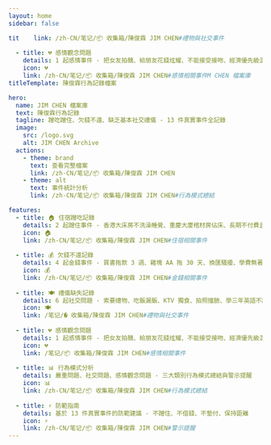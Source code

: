 ```yaml
---
layout: home
sidebar: false

tit    link: /zh-CN/笔记/📦 收集箱/陳俊霖 JIM CHEN#禮物與社交事件
    
  - title: 💔 感情觀念問題
    details: 1 起感情事件 - 把女友拍醜、給朋友花錢炫耀、不能接受接吻、經濟優先級混亂
    icon: 💔
    link: /zh-CN/笔记/📦 收集箱/陳俊霖 JIM CHEN#感情相關事件M CHEN 檔案庫
titleTemplate: 陳俊霖行為記錄檔案

hero:
  name: JIM CHEN 檔案庫
  text: 陳俊霖行為記錄
  tagline: 蹭吃蹭住、欠錢不還、缺乏基本社交禮儀 - 13 件真實事件全記錄
  image:
    src: /logo.svg
    alt: JIM CHEN Archive
  actions:
    - theme: brand
      text: 查看完整檔案
      link: /zh-CN/笔记/📦 收集箱/陳俊霖 JIM CHEN
    - theme: alt
      text: 事件統計分析
      link: /zh-CN/笔记/📦 收集箱/陳俊霖 JIM CHEN#行為模式總結

features:
  - title: 🏠 住宿蹭吃記錄
    details: 2 起蹭住事件 - 香港大床房不洗澡睡覺、重慶大廈棺材房佔床、長期不付費且打鼾擾人
    icon: 🏠
    link: /zh-CN/笔记/📦 收集箱/陳俊霖 JIM CHEN#住宿相關事件
    
  - title: 💰 欠錢不還記錄
    details: 4 起金錢事件 - 買書拖款 3 週、雞塊 AA 拖 30 天、換匯騷擾、學費無著卻給女友花 3000
    icon: 💰
    link: /zh-CN/笔记/📦 收集箱/陳俊霖 JIM CHEN#金錢相關事件
    
  - title: 🍽️ 禮儀缺失記錄
    details: 6 起社交問題 - 索要禮物、吃飯漏飯、KTV 獨食、拍照擋臉、學三年英語不認識 Toilet
    icon: 🍽️
    link: /笔记/� 收集箱/陳俊霖 JIM CHEN#禮物與社交事件
    
  - title: 💔 感情觀念問題
    details: 1 起感情事件 - 把女友拍醜、給朋友花錢炫耀、不能接受接吻、經濟優先級混亂
    icon: 💔
    link: /笔记/📦 收集箱/陳俊霖 JIM CHEN#感情相關事件
    
  - title: 📊 行為模式分析
    details: 嚴重問題、社交問題、感情觀念問題 - 三大類別行為模式總結與警示提醒
    icon: 📊
    link: /zh-CN/笔记/📦 收集箱/陳俊霖 JIM CHEN#行為模式總結
    
  - title: ⚡ 防範指南
    details: 基於 13 件真實事件的防範建議 - 不蹭住、不借錢、不墊付、保持距離
    icon: ⚡
    link: /zh-CN/笔记/📦 收集箱/陳俊霖 JIM CHEN#警示提醒
---
```



